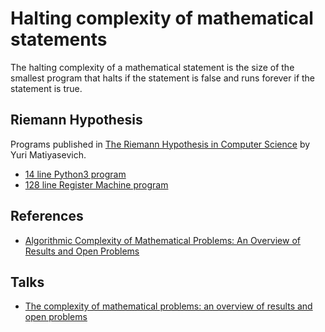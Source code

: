 Halting complexity of mathematical statements
=============================================

The halting complexity of a mathematical statement is the size of the smallest
program that halts if the statement is false and runs forever if the statement
is true.

Riemann Hypothesis
------------------

Programs published in [The Riemann Hypothesis in Computer Science](https://researchspace.auckland.ac.nz/bitstream/handle/2292/45072/527.pdf) by Yuri Matiyasevich.
* [14 line Python3 program](riemann-hypothesis/rh.py)
* [128 line Register Machine program](riemann-hypothesis/rh.rm)

References
----------
* [Algorithmic Complexity of Mathematical Problems: An Overview of Results and Open Problems](https://www.cs.auckland.ac.nz/~cristian/crispapers/ComplexityMathProblemOpen.pdf)

Talks
-----
* [The complexity of mathematical problems: an overview of results and open problems](https://vimeo.com/34124468)
